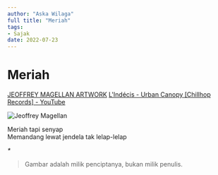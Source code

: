 ```yaml
---
author: "Aska Wilaga"
full title: "Meriah"
tags:
- Sajak
date: 2022-07-23
---
```


# Meriah

[JEOFFREY MAGELLAN ARTWORK](https://jeoffreymagellan.tumblr.com/post/160061603245/une-illustration-r%C3%A9alis%C3%A9e-pour-lalbum-de)
[L'Indécis - Urban Canopy [Chillhop Records] - YouTube](https://www.youtube.com/watch?v=nePnt9cPAQg)

![Jeoffrey Magellan](https://64.media.tumblr.com/7b88ac28ce000fafff5bea76b8a7a7ca/tumblr_op37zvWldX1tht66io1_1280.jpg)

Meriah tapi senyap  
Memandang lewat jendela tak lelap-lelap

_\*_

> Gambar adalah milik penciptanya, bukan milik penulis.